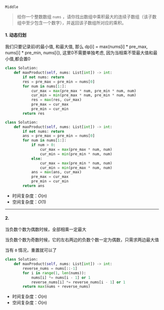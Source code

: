 `Middle`

> 给你一个整数数组 `nums` ，请你找出数组中乘积最大的连续子数组（该子数组中至少包含一个数字），并返回该子数组所对应的乘积。

#### 1. 动态归划

我们只要记录前i的最小值, 和最大值, 那么 dp[i] = max(nums[i] * pre_max, nums[i] * pre_min, nums[i]), 这里0不需要单独考虑, 因为当相乘不管最大值和最小值,都会置0

```python
class Solution:
    def maxProduct(self, nums: List[int]) -> int:
        if not nums: return 
        res = pre_max = pre_min = nums[0]
        for num in nums[1:]:
            cur_max = max(pre_max * num, pre_min * num, num)
            cur_min = min(pre_max * num, pre_min * num, num)
            res = max(res, cur_max)
            pre_max = cur_max
            pre_min = cur_min
        return res
```
```python
class Solution:
    def maxProduct(self, nums: List[int]) -> int:
        if not nums: return 
        ans = pre_max = pre_min = nums[0]
        for num in nums[1:]:
            if num > 0:
                cur_max = max(pre_max * num, num)
                cur_min = min(pre_min * num, num)
            else:
                cur_max = max(pre_min * num, num)
                cur_min = min(pre_max * num, num)
            ans = max(ans, cur_max)
            pre_max = cur_max
            pre_min = cur_min
        return ans
```

- 时间复杂度：$O(n)$
- 空间复杂度：$O(1)$

---

#### 2. 

当负数个数为偶数时候，全部相乘一定最大

当负数个数为奇数时候，它的左右两边的负数个数一定为偶数，只需求两边最大值

当有 `0` 情况，重置就可以了

```python
class Solution:
    def maxProduct(self, nums: List[int]) -> int:
        reverse_nums = nums[::-1]
        for i in range(1, len(nums)):
            nums[i] *= nums[i - 1] or 1
            reverse_nums[i] *= reverse_nums[i - 1] or 1
        return max(nums + reverse_nums)
```

- 时间复杂度：$O(n)$
- 空间复杂度：$O(n)$

